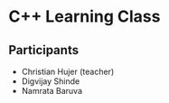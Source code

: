 # C++ Learning Class

## Participants
- Christian Hujer (teacher)
- Digvijay Shinde
- Namrata Baruva
